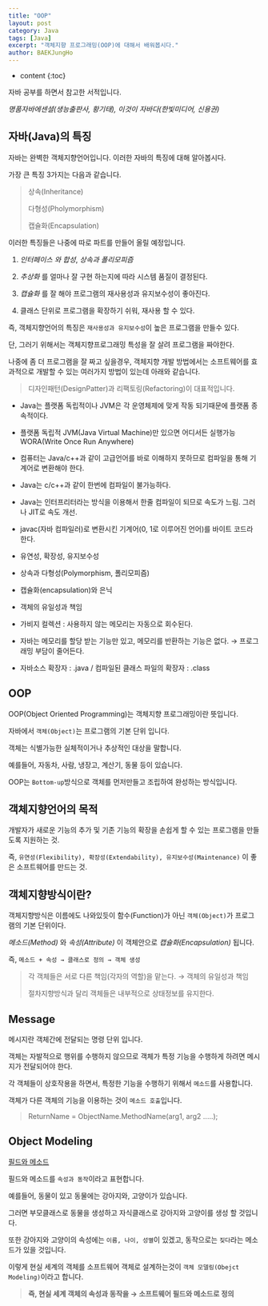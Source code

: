 ```yaml
---
title: "OOP"
layout: post
category: Java
tags: [Java]
excerpt: "객체지향 프로그래밍(OOP)에 대해서 배워봅시다."
author: BAEKJungHo
---
```


* content
{:toc}

자바 공부를 하면서 참고한 서적입니다.

_명품자바에센셜(생능출판사, 황기태), 이것이 자바다(한빛미디어, 신용권)_

## 자바(Java)의 특징

  자바는 완벽한 객체지향언어입니다. 이러한 자바의 특징에 대해 알아봅시다.

  가장 큰 특징 3가지는 다음과 같습니다.

  > 상속(Inheritance)
  >
  > 다형성(Pholymorphism)
  >
  > 캡슐화(Encapsulation)

  이러한 특징들은 나중에 따로 파트를 만들어 올릴 예정입니다.

  1. _인터페이스 와 합성_, _상속과 폴리모피즘_

  2. _추상화_ 를 얼마나 잘 구현 하는지에 따라 시스템 품질이 결정된다.

  3. _캡슐화_ 를 잘 해야 프로그램의 재사용성과 유지보수성이 좋아진다.

  4. 클래스 단위로 프로그램을 확장하기 쉬워, 재사용 할 수 있다.

  즉, 객체지향언어의 특징은 `재사용성과 유지보수성`이 높은 프로그램을 만들수 있다.

  단, 그러기 위해서는 객체지향프로그래밍 특성을 잘 살려 프로그램을 짜야한다.

  나중에 좀 더 프로그램을 잘 짜고 싶을경우, 객체지향 개발 방법에서는 소프트웨어를 효과적으로 개발할 수 있는 여러가지 방법이 있는데 아래와 같습니다.

 > 디자인패턴(DesignPatter)과 리팩토링(Refactoring)이 대표적입니다.

  - Java는 플랫폼 독립적이나 JVM은 각 운영체제에 맞게 작동 되기때문에 플랫폼 종속적이다.

  - 플랫폼 독립적 JVM(Java Virtual Machine)만 있으면 어디서든 실행가능 WORA(Write Once Run Anywhere)

  - 컴퓨터는 Java/c++과 같이 고급언어를 바로 이해하지 못하므로 컴파일을 통해 기계어로 변환해야 한다.

  - Java는 c/c++과 같이 한번에 컴파일이 불가능하다.

  - Java는 인터프리터라는 방식을 이용해서 한줄 컴파일이 되므로 속도가 느림. 그러나 JIT로 속도 개선.

  - javac(자바 컴파일러)로 변환시킨 기계어(0, 1로 이루어진 언어)를 바이트 코드라 한다.

  - 유연성, 확장성, 유지보수성

  - 상속과 다형성(Polymorphism, 폴리모피즘)

  - 캡슐화(encapsulation)와 은닉

  - 객체의 유일성과 책임

  - 가비지 컬렉션 : 사용하지 않는 메모리는 자동으로 회수된다.

  - 자바는 메모리를 할당 받는 기능만 있고, 메모리를 반환하는 기능은 없다.  → 프로그래밍 부담이 줄어든다.

  - 자바소스 확장자 : .java / 컴파일된 클래스 파일의 확장자 : .class

## OOP

 OOP(Object Oriented Programming)는 객체지향 프로그래밍이란 뜻입니다.

 자바에서 `객체(Object)`는 프로그램의 기본 단위 입니다.

 객체는 식별가능한 실체적이거나 추상적인 대상을 말합니다.

 예를들어, 자동차, 사람, 냉장고, 계산기, 동물 등이 있습니다.

 OOP는 `Bottom-up`방식으로 객체를 먼저만들고 조립하여 완성하는 방식입니다.

## 객체지향언어의 목적

 개발자가 새로운 기능의 추가 및 기존 기능의 확장을 손쉽게 할 수 있는 프로그램을 만들도록 지원하는 것.

 즉, `유연성(Flexibility), 확장성(Extendability), 유지보수성(Maintenance)` 이 좋은 소프트웨어를 만드는 것.

## 객체지향방식이란?

 객체지향방식은 이름에도 나와있듯이 함수(Function)가 아닌 `객체(Object)`가 프로그램의 기본 단위이다.

_메소드(Method)_ 와 _속성(Attribute)_ 이 객체안으로 _캡슐화(Encapsulation)_ 됩니다.

즉, `메소드 + 속성 → 클래스로 정의 → 객체 생성`

> 각 객체들은 서로 다른 책임(각자의 역할)을 맡는다. → 객체의 유일성과 책임
>
>절차지향방식과 달리 객체들은 내부적으로 상태정보를 유지한다.

## Message

 메시지란 객체간에 전달되는 명령 단위 입니다.

 객체는 자발적으로 행위를 수행하지 않으므로 객체가 특정 기능을 수행하게 하려면 메시지가 전달되어야 한다.

 각 객체들이 상호작용을 하면서, 특정한 기능을 수행하기 위해서 `메소드`를 사용합니다.

 객체가 다른 객체의 기능을 이용하는 것이 `메소드 호출`입니다.

 > ReturnName = ObjectName.MethodName(arg1, arg2 .....);

## Object Modeling

 [필드와 메소드](https://baekjungho.github.io/java-basic1)

 필드와 메소드를 `속성과 동작`이라고 표현합니다.

 예를들어, 동물이 있고 동물에는 강아지와, 고양이가 있습니다.

 그러면 부모클래스로 동물을 생성하고 자식클래스로 강아지와 고양이를 생성 할 것입니다.

 또한 강아지와 고양이의 속성에는 `이름, 나이, 성별`이 있겠고, 동작으로는 `짖다`라는 메소드가 있을 것입니다.

 이렇게 현실 세계의 객체를 소프트웨어 객체로 설계하는것이 `객체 모델링(Obejct Modeling)`이라고 합니다.

 > __즉, 현실 세계 객체의 속성과 동작을 → 소프트웨어 필드와 메소드로 정의__
